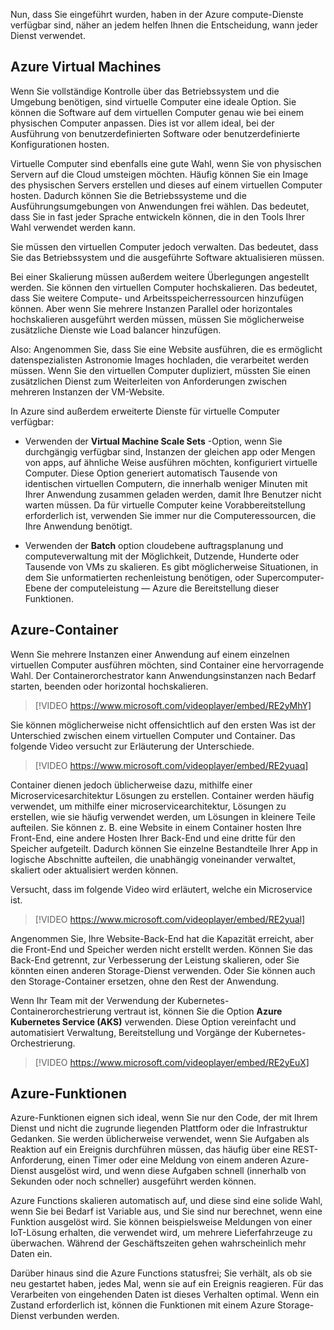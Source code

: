 Nun, dass Sie eingeführt wurden, haben in der Azure compute-Dienste verfügbar sind, näher an jedem helfen Ihnen die Entscheidung, wann jeder Dienst verwendet.

## <a name="azure-virtual-machines"></a>Azure Virtual Machines

Wenn Sie vollständige Kontrolle über das Betriebssystem und die Umgebung benötigen, sind virtuelle Computer eine ideale Option. Sie können die Software auf dem virtuellen Computer genau wie bei einem physischen Computer anpassen. Dies ist vor allem ideal, bei der Ausführung von benutzerdefinierten Software oder benutzerdefinierte Konfigurationen hosten.

Virtuelle Computer sind ebenfalls eine gute Wahl, wenn Sie von physischen Servern auf die Cloud umsteigen möchten. Häufig können Sie ein Image des physischen Servers erstellen und dieses auf einem virtuellen Computer hosten. Dadurch können Sie die Betriebssysteme und die Ausführungsumgebungen von Anwendungen frei wählen. Das bedeutet, dass Sie in fast jeder Sprache entwickeln können, die in den Tools Ihrer Wahl verwendet werden kann.

Sie müssen den virtuellen Computer jedoch verwalten. Das bedeutet, dass Sie das Betriebssystem und die ausgeführte Software aktualisieren müssen. 

Bei einer Skalierung müssen außerdem weitere Überlegungen angestellt werden. Sie können den virtuellen Computer hochskalieren. Das bedeutet, dass Sie weitere Compute- und Arbeitsspeicherressourcen hinzufügen können. Aber wenn Sie mehrere Instanzen Parallel oder horizontales hochskalieren ausgeführt werden müssen, müssen Sie möglicherweise zusätzliche Dienste wie Load balancer hinzufügen.

Also: Angenommen Sie, dass Sie eine Website ausführen, die es ermöglicht datenspezialisten Astronomie Images hochladen, die verarbeitet werden müssen. Wenn Sie den virtuellen Computer dupliziert, müssten Sie einen zusätzlichen Dienst zum Weiterleiten von Anforderungen zwischen mehreren Instanzen der VM-Website.

In Azure sind außerdem erweiterte Dienste für virtuelle Computer verfügbar:

- Verwenden der **Virtual Machine Scale Sets** -Option, wenn Sie durchgängig verfügbar sind, Instanzen der gleichen app oder Mengen von apps, auf ähnliche Weise ausführen möchten, konfiguriert virtuelle Computer. Diese Option generiert automatisch Tausende von identischen virtuellen Computern, die innerhalb weniger Minuten mit Ihrer Anwendung zusammen geladen werden, damit Ihre Benutzer nicht warten müssen. Da für virtuelle Computer keine Vorabbereitstellung erforderlich ist, verwenden Sie immer nur die Computeressourcen, die Ihre Anwendung benötigt.

- Verwenden der **Batch** option cloudebene auftragsplanung und computeverwaltung mit der Möglichkeit, Dutzende, Hunderte oder Tausende von VMs zu skalieren. Es gibt möglicherweise Situationen, in dem Sie unformatierten rechenleistung benötigen, oder Supercomputer-Ebene der computeleistung &mdash; Azure die Bereitstellung dieser Funktionen.

## <a name="azure-containers"></a>Azure-Container

Wenn Sie mehrere Instanzen einer Anwendung auf einem einzelnen virtuellen Computer ausführen möchten, sind Container eine hervorragende Wahl. Der Containerorchestrator kann Anwendungsinstanzen nach Bedarf starten, beenden oder horizontal hochskalieren.

> [!VIDEO https://www.microsoft.com/videoplayer/embed/RE2yMhY]

Sie können möglicherweise nicht offensichtlich auf den ersten Was ist der Unterschied zwischen einem virtuellen Computer und Container.  Das folgende Video versucht zur Erläuterung der Unterschiede.

> [!VIDEO https://www.microsoft.com/videoplayer/embed/RE2yuaq]

Container dienen jedoch üblicherweise dazu, mithilfe einer Microservicesarchitektur Lösungen zu erstellen. Container werden häufig verwendet, um mithilfe einer microservicearchitektur, Lösungen zu erstellen, wie sie häufig verwendet werden, um Lösungen in kleinere Teile aufteilen. Sie können z. B. eine Website in einem Container hosten Ihre Front-End, eine andere Hosten Ihrer Back-End und eine dritte für den Speicher aufgeteilt. Dadurch können Sie einzelne Bestandteile Ihrer App in logische Abschnitte aufteilen, die unabhängig voneinander verwaltet, skaliert oder aktualisiert werden können.

Versucht, dass im folgende Video wird erläutert, welche ein Microservice ist.

> [!VIDEO https://www.microsoft.com/videoplayer/embed/RE2yual]

Angenommen Sie, Ihre Website-Back-End hat die Kapazität erreicht, aber die Front-End und Speicher werden nicht erstellt werden. Können Sie das Back-End getrennt, zur Verbesserung der Leistung skalieren, oder Sie könnten einen anderen Storage-Dienst verwenden. Oder Sie können auch den Storage-Container ersetzen, ohne den Rest der Anwendung.

Wenn Ihr Team mit der Verwendung der Kubernetes-Containerorchestrierung vertraut ist, können Sie die Option **Azure Kubernetes Service (AKS)** verwenden. Diese Option vereinfacht und automatisiert Verwaltung, Bereitstellung und Vorgänge der Kubernetes-Orchestrierung.

> [!VIDEO https://www.microsoft.com/videoplayer/embed/RE2yEuX]

## <a name="azure-functions"></a>Azure-Funktionen

Azure-Funktionen eignen sich ideal, wenn Sie nur den Code, der mit Ihrem Dienst und nicht die zugrunde liegenden Plattform oder die Infrastruktur Gedanken. Sie werden üblicherweise verwendet, wenn Sie Aufgaben als Reaktion auf ein Ereignis durchführen müssen, das häufig über eine REST-Anforderung, einen Timer oder eine Meldung von einem anderen Azure-Dienst ausgelöst wird, und wenn diese Aufgaben schnell (innerhalb von Sekunden oder noch schneller) ausgeführt werden können.

Azure Functions skalieren automatisch auf, und diese sind eine solide Wahl, wenn Sie bei Bedarf ist Variable aus, und Sie sind nur berechnet, wenn eine Funktion ausgelöst wird. Sie können beispielsweise Meldungen von einer IoT-Lösung erhalten, die verwendet wird, um mehrere Lieferfahrzeuge zu überwachen. Während der Geschäftszeiten gehen wahrscheinlich mehr Daten ein.

Darüber hinaus sind die Azure Functions statusfrei; Sie verhält, als ob sie neu gestartet haben, jedes Mal, wenn sie auf ein Ereignis reagieren. Für das Verarbeiten von eingehenden Daten ist dieses Verhalten optimal. Wenn ein Zustand erforderlich ist, können die Funktionen mit einem Azure Storage-Dienst verbunden werden.
